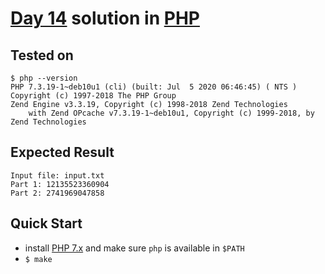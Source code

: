 # [Day 14](https://adventofcode.com/2020/day/14) solution in [PHP](https://www.php.net/)

## Tested on

```console
$ php --version
PHP 7.3.19-1~deb10u1 (cli) (built: Jul  5 2020 06:46:45) ( NTS )
Copyright (c) 1997-2018 The PHP Group
Zend Engine v3.3.19, Copyright (c) 1998-2018 Zend Technologies
    with Zend OPcache v7.3.19-1~deb10u1, Copyright (c) 1999-2018, by Zend Technologies
```

## Expected Result

```console
Input file: input.txt
Part 1: 12135523360904
Part 2: 2741969047858
```

## Quick Start

- install [PHP 7.x](https://www.php.net/downloads.php#v7.4.13) and make sure `php` is available in `$PATH`
- `$ make`

